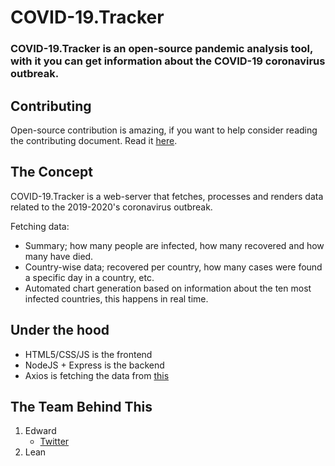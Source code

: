 # COVID-19.Tracker
### COVID-19.Tracker is an open-source pandemic analysis tool, with it you can get information about the COVID-19 coronavirus outbreak.

## Contributing
Open-source contribution is amazing, if you want to help consider reading the contributing document.
Read it [here](https://github.com/pasenidis/covid19-stats/blob/master/CONTRIBUTING.md).

## The Concept
COVID-19.Tracker is a web-server that fetches, processes and renders data related to the 2019-2020's coronavirus outbreak.

Fetching data: 
- Summary; how many people are infected, how many recovered and how many have died.
- Country-wise data; recovered per country, how many cases were found a specific day in a country, etc.
- Automated chart generation based on information about the ten most infected countries, this happens in real time.

## Under the hood
* HTML5/CSS/JS is the frontend
* NodeJS + Express is the backend
* Axios is fetching the data from [this](https://coronavirus-19-api.herokuapp.com/countries)

## The Team Behind This
1. Edward
    * [Twitter](https://twitter.com/EdwardPasenidis)
2. Lean
